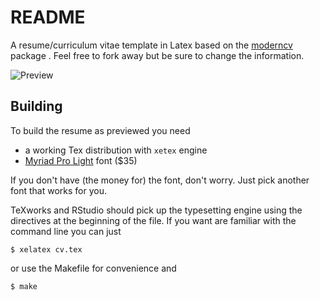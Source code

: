 # README #

A resume/curriculum vitae template in Latex based on the [moderncv](http://www.ctan.org/pkg/moderncv) package . Feel free to fork away but be sure to change the information.

![Preview](http://i.imgur.com/AVNVRwU.png)

## Building ##

To build the resume as previewed you need

- a working Tex distribution with `xetex` engine
- [Myriad Pro Light](http://store1.adobe.com/cfusion/store/html/index.cfm?store=OLS-US&event=displayFont&code=MYRP10003000) font ($35)

If you don't have (the money for) the font, don't worry. Just pick another font that works for you.

TeXworks and RStudio should pick up the typesetting engine using the directives at the beginning of the file. If you want are familiar with the command line you can just

	$ xelatex cv.tex

or use the Makefile for convenience and

	$ make